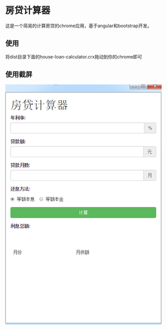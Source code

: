 # 房贷计算器
这是一个简易的计算房贷的chrome应用，基于angular和bootstrap开发。
## 使用
将dist目录下面的house-loan-calculator.crx拖动到你的chrome即可
## 使用截屏
![screenshot](/assets/screenshot.png)

